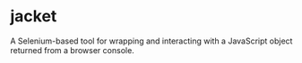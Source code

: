 # jacket
A Selenium-based tool for wrapping and interacting with a JavaScript object returned from a browser console.
